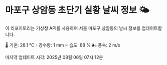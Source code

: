 
# 마포구 상암동 초단기 실황 날씨 정보 🌤️

이 리포지토리는 기상청 API를 사용하여 서울 마포구 상암동의 날씨 정보를 업데이트합니다. 

🌡️ 기온: 28.1 ℃
💧 강수량: 1 mm
💦 습도: 88 %
🌬️ 풍속: 2 m/s

마지막 업데이트 시각: 2025년 08월 06일 07시 12분    
